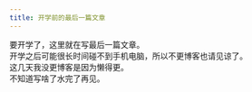 ```yaml
---
title: 开学前的最后一篇文章
---
```


要开学了，这里就在写最后一篇文章。  
开学之后可能很长时间碰不到手机电脑，所以不更博客也请见谅了。  
这几天我没更博客是因为懒得更。  
不知道写啥了水完了再见。  